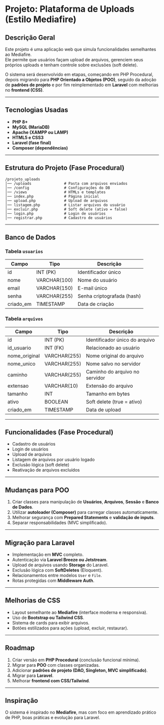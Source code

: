 
# Projeto: Plataforma de Uploads (Estilo Mediafire)

## Descrição Geral
Este projeto é uma aplicação web que simula funcionalidades semelhantes ao Mediafire.  
Ele permite que usuários façam upload de arquivos, gerenciem seus próprios uploads e tenham controle sobre exclusões (soft delete).

O sistema será desenvolvido em etapas, começando em PHP Procedural, depois migrando para **PHP Orientado a Objetos (POO)**, seguido da adoção de **padrões de projeto** e por fim reimplementado em **Laravel** com melhorias no **frontend (CSS)**.

---

## Tecnologias Usadas
- **PHP 8+**
- **MySQL (MariaDB)**
- **Apache (XAMPP ou LAMP)**
- **HTML5 e CSS3**
- **Laravel (fase final)**
- **Composer (dependências)**

---

## Estrutura do Projeto (Fase Procedural)
```
/projeto_uploads
│── /uploads               # Pasta com arquivos enviados
│── /config                # Configurações do DB
│── /views                 # HTMLs e templates
│── index.php              # Página inicial
│── upload.php             # Upload de arquivos
│── listagem.php           # Listar arquivos do usuário
│── excluir.php            # Soft delete (ativo = false)
│── login.php              # Login de usuários
│── registrar.php          # Cadastro de usuários
```

---

## Banco de Dados

### Tabela `usuarios`
| Campo         | Tipo         | Descrição                  |
|---------------|-------------|----------------------------|
| id            | INT (PK)    | Identificador único        |
| nome          | VARCHAR(100)| Nome do usuário            |
| email         | VARCHAR(150)| E-mail único               |
| senha         | VARCHAR(255)| Senha criptografada (hash) |
| criado_em     | TIMESTAMP   | Data de criação            |

### Tabela `arquivos`
| Campo          | Tipo          | Descrição                           |
|----------------|--------------|-------------------------------------|
| id             | INT (PK)     | Identificador único do arquivo      |
| id_usuario     | INT (FK)     | Relacionado ao usuário              |
| nome_original  | VARCHAR(255) | Nome original do arquivo            |
| nome_unico     | VARCHAR(255) | Nome salvo no servidor              |
| caminho        | VARCHAR(255) | Caminho do arquivo no servidor      |
| extensao       | VARCHAR(10)  | Extensão do arquivo                 |
| tamanho        | INT          | Tamanho em bytes                    |
| ativo          | BOOLEAN      | Soft delete (true = ativo)          |
| criado_em      | TIMESTAMP    | Data de upload                      |

---

## Funcionalidades (Fase Procedural)
- Cadastro de usuários
- Login de usuários
- Upload de arquivos
- Listagem de arquivos por usuário logado
- Exclusão lógica (soft delete)
- Reativação de arquivos excluídos

---

## Mudanças para POO
1. Criar classes para manipulação de **Usuários**, **Arquivos**, **Sessão** e **Banco de Dados**.
2. Utilizar **autoloader (Composer)** para carregar classes automaticamente.
3. Melhorar segurança com **Prepared Statements** e **validação de inputs**.
4. Separar responsabilidades (MVC simplificado).

---

## Migração para Laravel
- Implementação em **MVC** completo.
- Autenticação via **Laravel Breeze ou Jetstream**.
- Upload de arquivos usando **Storage** do Laravel.
- Exclusão lógica com **SoftDeletes** (Eloquent).
- Relacionamentos entre modelos `User` e `File`.
- Rotas protegidas com **Middleware Auth**.

---

## Melhorias de CSS
- Layout semelhante ao **Mediafire** (interface moderna e responsiva).
- Uso de **Bootstrap ou Tailwind CSS**.
- Sistema de cards para exibir arquivos.
- Botões estilizados para ações (upload, excluir, restaurar).

---

## Roadmap
1. Criar versão em **PHP Procedural** (conclusão funcional mínima).  
2. Migrar para **POO** com classes organizadas.  
3. Adicionar **padrões de projeto (DAO, Singleton, MVC simplificado)**.  
4. Migrar para **Laravel**.  
5. Melhorar **frontend com CSS/Tailwind**.  

---

## Inspiração
O sistema é inspirado no **Mediafire**, mas com foco em aprendizado prático de PHP, boas práticas e evolução para Laravel.
